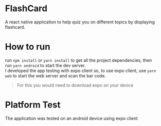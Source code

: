 # FlashCard

A react native application to help quiz you on different topics by displaying flashcard.

# How to run

run `npm install` or `yarn install` to get all the project dependencies, then run `yarn android` to start the dev server. <br>
I developed the app testing with expo client so, to use expo client, use `yarn web` to start the web server and scan the bar code.

> For this you would need to download expo on your device

# Platform Test

The application was tested on an android device using expo client
